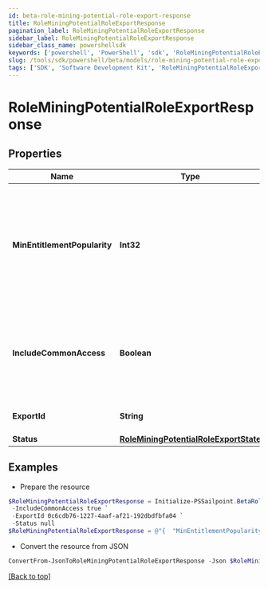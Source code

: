 ```yaml
---
id: beta-role-mining-potential-role-export-response
title: RoleMiningPotentialRoleExportResponse
pagination_label: RoleMiningPotentialRoleExportResponse
sidebar_label: RoleMiningPotentialRoleExportResponse
sidebar_class_name: powershellsdk
keywords: ['powershell', 'PowerShell', 'sdk', 'RoleMiningPotentialRoleExportResponse', 'BetaRoleMiningPotentialRoleExportResponse'] 
slug: /tools/sdk/powershell/beta/models/role-mining-potential-role-export-response
tags: ['SDK', 'Software Development Kit', 'RoleMiningPotentialRoleExportResponse', 'BetaRoleMiningPotentialRoleExportResponse']
---
```



# RoleMiningPotentialRoleExportResponse

## Properties

Name | Type | Description | Notes
------------ | ------------- | ------------- | -------------
**MinEntitlementPopularity** | **Int32** | The minimum popularity among identities in the role which an entitlement must have to be included in the report | [optional] 
**IncludeCommonAccess** | **Boolean** | If false, do not include entitlements that are highly popular among the entire orginization | [optional] 
**ExportId** | **String** | ID used to reference this export | [optional] 
**Status** | [**RoleMiningPotentialRoleExportState**](role-mining-potential-role-export-state) |  | [optional] 

## Examples

- Prepare the resource
```powershell
$RoleMiningPotentialRoleExportResponse = Initialize-PSSailpoint.BetaRoleMiningPotentialRoleExportResponse  -MinEntitlementPopularity 0 `
 -IncludeCommonAccess true `
 -ExportId 0c6cdb76-1227-4aaf-af21-192dbdfbfa04 `
 -Status null
$RoleMiningPotentialRoleExportResponse = @"{  "MinEntitlementPopularity": "0", "IncludeCommonAccess": true, "ExportId": "0c6cdb76-1227-4aaf-af21-192dbdfbfa04", "Status": null }"@
```

- Convert the resource from JSON
```powershell
ConvertFrom-JsonToRoleMiningPotentialRoleExportResponse -Json $RoleMiningPotentialRoleExportResponse
```


[[Back to top]](#) 

